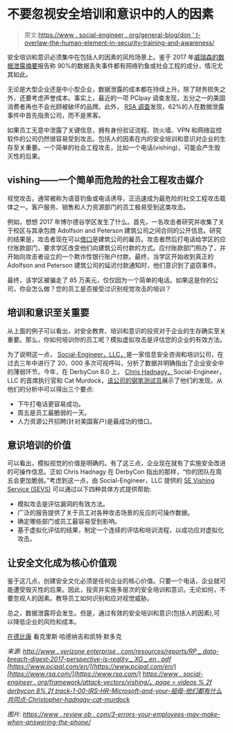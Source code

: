 # 不要忽视安全培训和意识中的人的因素

> 原文:[https://www . social-engineer . org/general-blog/don ' t-overlaw-the-human-element-in-security-training-and-awareness/](https://www.social-engineer.org/general-blog/dont-overlook-the-human-element-in-security-training-and-awareness/)

安全培训和意识必须集中在包括人的因素的风险场景上。鉴于 2017 年[威瑞森的数据泄露摘要](http://www.verizonenterprise.com/resources/reports/rp_data-breach-digest-2017-perspective-is-reality_xg_en.pdf)报告称 90%的数据丢失事件都有网络钓鱼或社会工程的成分，情况尤其如此。

无论是大型企业还是中小型企业，数据泄露的成本都在持续上升。除了财务损失之外，还要考虑声誉成本。事实上，最近的一项 PCIpay 调查发现，五分之一的美国消费者再也不会光顾被破坏的品牌。此外， [RSA 调查](https://www.rsa.com/)发现，62%的人在数据泄露事件中首先指责公司，而不是黑客。

如果员工无意中泄露了关键信息，拥有身份验证流程、防火墙、VPN 和网络监控软件的公司仍然很容易受到攻击。包括人的因素在内的安全培训和意识对企业的生存至关重要。一个简单的社会工程攻击，比如一个电话(vishing)，可能会产生毁灭性的后果。

## vishing——一个简单而危险的社会工程攻击媒介

视觉攻击，通常被称为语音钓鱼或电话诱导，正迅速成为最危险的社交工程攻击载体之一。客户服务、销售和人力资源部门的员工极易受到这类攻击。

例如，想想 2017 年博尔德谷学区发生了什么。首先，一名攻击者研究并收集了关于校区与其承包商 Adolfson and Peterson 建筑公司之间合同的公开信息。研究的结果是，攻击者现在可以[借口](https://www.social-engineer.org/framework/influencing-others/pretexting/principles-planning/)是建筑公司的雇员。攻击者然后打电话给学区的应付账款部门，要求学区改变他们向建筑公司付款的方式。应付账款部门照办了，并开始向攻击者设立的一个欺诈性银行账户付款。最终，当学区开始收到真正的 Adolfson and Peterson 建筑公司的延迟付款通知时，他们意识到了盗窃事件。

最终，该学区被骗走了 85 万美元，仅仅因为一个简单的电话。如果这是你的公司，你会怎么做？您的员工是否接受过识别视觉攻击的培训？

## 培训和意识至关重要

从上面的例子可以看出，对安全教育、培训和意识的投资对于企业的生存确实至关重要。那么，你如何培训你的员工呢？模拟虚拟攻击是评估您的企业的有效方法。

为了说明这一点， [Social-Engineer，LLC，](https://www.social-engineer.com/about/)是一家信息安全咨询和培训公司，在过去三年中进行了 20，000 多次可视呼叫，分析了数据并明确指出了企业安全中的薄弱环节。今年，在 DerbyCon 8.0 上， [Chris Hadnagy，](https://www.social-engineer.com/social-engineer-team/christopher-hadnagy/)Social-Engineer，LLC 的首席执行官和 Cat Murdock，[该公司的钢笔测试员](https://www.social-engineer.org/framework/general-discussion/categories-social-engineers/penetration-testers/)展示了他们的发现。从他们的分析中可以得出三个要点:

*   下午打电话更容易成功。
*   周五是员工最脆弱的一天。
*   人力资源公开招聘(针对美国客户)是最成功的借口。

## 意识培训的价值

可以看出，模拟视觉的价值是明确的。有了这三点，企业现在就有了实施安全改进的可操作信息。正如 Chris Hadnagy 在 DerbyCon 指出的那样，“你的团队在周五会更加脆弱。”考虑到这一点，由 Social-Engineer，LLC 提供的 [SE Vishing Service (SEVS)](https://www.social-engineer.com/services/vishing-service/) 可以通过以下四种具体方式提供帮助:

*   模拟攻击是评估漏洞的有效方法。 
*   广泛的报告提供了关于员工对各种攻击场景的反应的可操作数据。 
*   确定哪些部门或员工最容易受到影响。 
*   基于虚拟化评估的结果，制定一个连续的评估和培训流程，以成功应对虚拟化攻击。

## 让安全文化成为核心价值观

鉴于这几点，创建安全文化必须是任何企业的核心价值。只要一个电话，企业就可能遭受毁灭性的后果。因此，投资并实施多层次的安全培训和意识。无论如何，不要忽视人的因素。教导员工如何识别和应对视觉威胁。

总之，数据泄露将会发生。但是，通过有效的安全培训和意识(包括人的因素),可以降低企业的风险和成本。

[在德比康](https://www.irongeek.com/i.php?page=videos%2Fderbycon8%2Ftrack-1-00-irs-hr-microsoft-and-your-grandma-what-they-all-have-in-common-christopher-hadnagy-cat-murdock) 看克里斯·哈德纳吉和凯特·默多克

*来源:*
*[http://www . verizone enterprise . com/resources/reports/RP _ data-breach-digest-2017-perspective-is-reality _ XG _ en . pdf](http://www.verizonenterprise.com/resources/reports/rp_data-breach-digest-2017-perspective-is-reality_xg_en.pdf)*
*[https://www.pcipal.com/en/](https://www.pcipal.com/en/)*
*[https://www.rsa.com/](https://www.rsa.com/)*
*[https://www . social-engineer . org/framework/attack-vectors/vishing/。page = videos % 2f derbycon 8% 2f track-1-00-IRS-HR-Microsoft-and-your-祖母-他们都有什么共同点-Christopher-hadnagy-cat-murdock](https://www.social-engineer.org/framework/attack-vectors/vishing/)*

**图片:*
*[https://www . review ob . com/3-errors-your-employees-may-make-when-answering-the-phone/](https://www.reviewob.com/3-mistakes-your-employees-might-make-when-answering-the-phone/)**